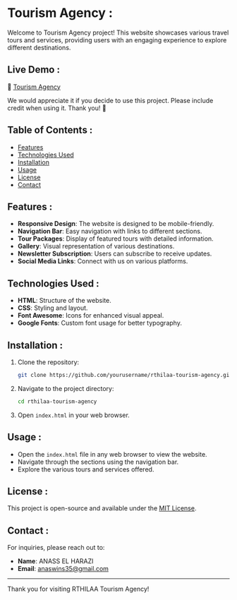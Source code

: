 # Tourism Agency :

Welcome to Tourism Agency project! This website showcases various travel tours and services, providing users with an engaging experience to explore different destinations.

## Live Demo : 

🔗 [Tourism Agency](https://tourism-agence.netlify.app/)

We would appreciate it if you decide to use this project. Please include credit when using it. Thank you! 🙏 

## Table of Contents :

- [Features](#features)
- [Technologies Used](#technologies-used)
- [Installation](#installation)
- [Usage](#usage)
- [License](#license)
- [Contact](#contact)

## Features :

- **Responsive Design**: The website is designed to be mobile-friendly.
- **Navigation Bar**: Easy navigation with links to different sections.
- **Tour Packages**: Display of featured tours with detailed information.
- **Gallery**: Visual representation of various destinations.
- **Newsletter Subscription**: Users can subscribe to receive updates.
- **Social Media Links**: Connect with us on various platforms.

## Technologies Used :

- **HTML**: Structure of the website.
- **CSS**: Styling and layout.
- **Font Awesome**: Icons for enhanced visual appeal.
- **Google Fonts**: Custom font usage for better typography.

## Installation :

1. Clone the repository:
   ```bash
   git clone https://github.com/yourusername/rthilaa-tourism-agency.git
   ```
2. Navigate to the project directory:
   ```bash
   cd rthilaa-tourism-agency
   ```

3. Open `index.html` in your web browser.

## Usage :

- Open the `index.html` file in any web browser to view the website.
- Navigate through the sections using the navigation bar.
- Explore the various tours and services offered.

## License :

This project is open-source and available under the [MIT License](LICENSE).

## Contact :

For inquiries, please reach out to:

- **Name**: ANASS EL HARAZI
- **Email**: [anaswins35@gmail.com](mailto:anaswins35@gmail.com)

---

Thank you for visiting RTHILAA Tourism Agency!
